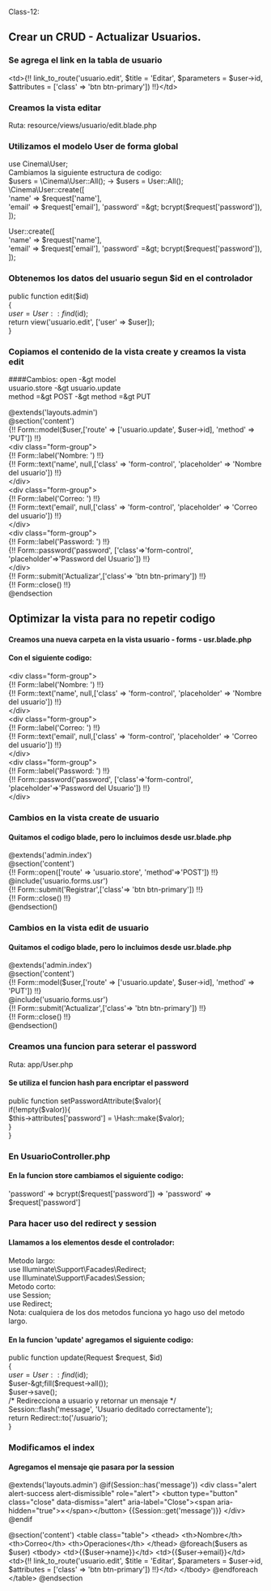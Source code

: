 Class-12:

## Crear un CRUD - Actualizar Usuarios.
### Se agrega el link en la tabla de usuario
&lt;td&gt;{!! link_to_route('usuario.edit', $title = 'Editar', $parameters = $user-&gt;id, $attributes = ['class' =&gt; 'btn btn-primary']) !!}&lt;/td&gt;  

### Creamos la vista editar
Ruta: resource/views/usuario/edit.blade.php

### Utilizamos el modelo User de forma global
use Cinema\User;  
Cambiamos la siguiente estructura de codigo:  
$users = \Cinema\User::All(); -&gt; $users = User::All();  
\Cinema\User::create([  
            'name'      =&gt; $request['name'],  
            'email'     =&gt; $request['email'],  
            'password'  =&gt; bcrypt($request['password']),  
        ]);  

User::create([  
            'name'      =&gt; $request['name'],  
            'email'     =&gt; $request['email'],  
            'password'  =&gt; bcrypt($request['password']),  
        ]);  

### Obtenemos los datos del usuario segun $id en el controlador
public function edit($id)  
    {  
        $user = User::find($id);  
        return view('usuario.edit', ['user' =&gt; $user]);  
    }  

### Copiamos el contenido de la vista create y creamos la vista edit
####Cambios:
open -&gt model  
usuario.store -&gt usuario.update  
method =&gt POST -&gt method =&gt PUT    

@extends('layouts.admin')  
@section('content')  
    {!! Form::model($user,['route' =&gt; ['usuario.update', $user-&gt;id], 'method' =&gt; 'PUT']) !!}  
    &lt;div class="form-group"&gt;  
        {!! Form::label('Nombre: ') !!}  
        {!! Form::text('name', null,['class' =&gt; 'form-control', 'placeholder' =&gt; 'Nombre del usuario']) !!}  
    &lt;/div&gt;  
    &lt;div class="form-group"&gt;  
        {!! Form::label('Correo: ') !!}  
        {!! Form::text('email', null,['class' =&gt; 'form-control', 'placeholder' =&gt; 'Correo del usuario']) !!}  
    &lt;/div&gt;  
    &lt;div class="form-group"&gt;  
        {!! Form::label('Password: ') !!}  
        {!! Form::password('password', ['class'=&gt;'form-control', 'placeholder'=&gt;'Password del Usuario']) !!}  
    &lt;/div&gt;  
    {!! Form::submit('Actualizar',['class'=&gt; 'btn btn-primary']) !!}  
    {!! Form::close() !!}  
@endsection  

## Optimizar la vista para no repetir codigo
#### Creamos una nueva carpeta en la vista usuario - forms - usr.blade.php
#### Con el siguiente codigo:
&lt;div class="form-group"&gt;  
        {!! Form::label('Nombre: ') !!}  
        {!! Form::text('name', null,['class' =&gt; 'form-control', 'placeholder' =&gt; 'Nombre del usuario']) !!}  
    &lt;/div&gt;  
    &lt;div class="form-group"&gt;  
        {!! Form::label('Correo: ') !!}  
        {!! Form::text('email', null,['class' =&gt; 'form-control', 'placeholder' =&gt; 'Correo del usuario']) !!}  
    &lt;/div&gt;  
    &lt;div class="form-group"&gt;  
        {!! Form::label('Password: ') !!}  
        {!! Form::password('password', ['class'=&gt;'form-control', 'placeholder'=&gt;'Password del Usuario']) !!}  
    &lt;/div&gt;  

### Cambios en la vista create de usuario
#### Quitamos el codigo blade, pero lo incluimos desde usr.blade.php
@extends('admin.index')  
@section('content')  
    {!! Form::open(['route' =&gt; 'usuario.store', 'method'=&gt;'POST']) !!}  
    @include('usuario.forms.usr')  
    {!! Form::submit('Registrar',['class'=&gt; 'btn btn-primary']) !!}  
    {!! Form::close() !!}  
@endsection()  

### Cambios en la vista edit de usuario
#### Quitamos el codigo blade, pero lo incluimos desde usr.blade.php
@extends('admin.index')  
@section('content')  
    {!! Form::model($user,['route' =&gt; ['usuario.update', $user-&gt;id], 'method' =&gt; 'PUT']) !!}  
    @include('usuario.forms.usr')  
    {!! Form::submit('Actualizar',['class'=&gt; 'btn btn-primary']) !!}  
    {!! Form::close() !!}  
@endsection()  

### Creamos una funcion para seterar el password
Ruta: app/User.php
#### Se utiliza el funcion hash para encriptar el password
 public function setPasswordAttribute($valor){  
        if(!empty($valor)){  
            $this->attributes['password'] = \Hash::make($valor);  
        }  
    }  

### En UsuarioController.php 
#### En la funcion store cambiamos el siguiente codigo:
'password'  =&gt; bcrypt($request['password']) =&gt; 'password'  => $request['password']  


### Para hacer uso del redirect y session
#### Llamamos a los elementos desde el controlador:
Metodo largo:  
use Illuminate\Support\Facades\Redirect;  
use Illuminate\Support\Facades\Session;  
Metodo corto:  
use Session;  
use Redirect;  
Nota: cualquiera de los dos metodos funciona yo hago uso del metodo largo.  


#### En la funcion 'update' agregamos el siguiente codigo:
public function update(Request $request, $id)  
    {  
        $user = User::find($id);  
        $user-&gt;fill($request-&gt;all());  
        $user-&gt;save();  
        /* Redirecciona a usuario y retornar un mensaje */  
        Session::flash('message', 'Usuario deditado correctamente');  
        return Redirect::to('/usuario');  
    }  
    
    
### Modificamos el index
#### Agregamos el mensaje qie pasara por la session
@extends('layouts.admin')
@if(Session::has('message'))
    &lt;div class="alert alert-success alert-dismissible" role="alert"&gt;
    &lt;button type="button" class="close" data-dismiss="alert" aria-label="Close"&gt;&lt;span aria-hidden="true"&gt;&times;&lt;/span&gt;&lt;/button&gt;
    {{Session::get('message')}}
    &lt;/div&gt;
@endif


@section('content')
    &lt;table class="table"&gt;
    &lt;thead&gt;
    &lt;th&gt;Nombre&lt;/th&gt;
    &lt;th&gt;Correo&lt;/th&gt;
    &lt;th&gt;Operaciones&lt;/th&gt;
    &lt;/thead&gt;
    @foreach($users as $user)
        &lt;tbody&gt;
        &lt;td&gt;{{$user-&gt;name}}&lt;/td&gt;
        &lt;td&gt;{{$user-&gt;email}}&lt;/td&gt;
        &lt;td&gt;{!! link_to_route('usuario.edit', $title = 'Editar', $parameters = $user-&gt;id, $attributes = ['class' =&gt; 'btn btn-primary']) !!}&lt;/td&gt;
        &lt;/tbody&gt;
    @endforeach
    &lt;/table&gt;
@endsection
    